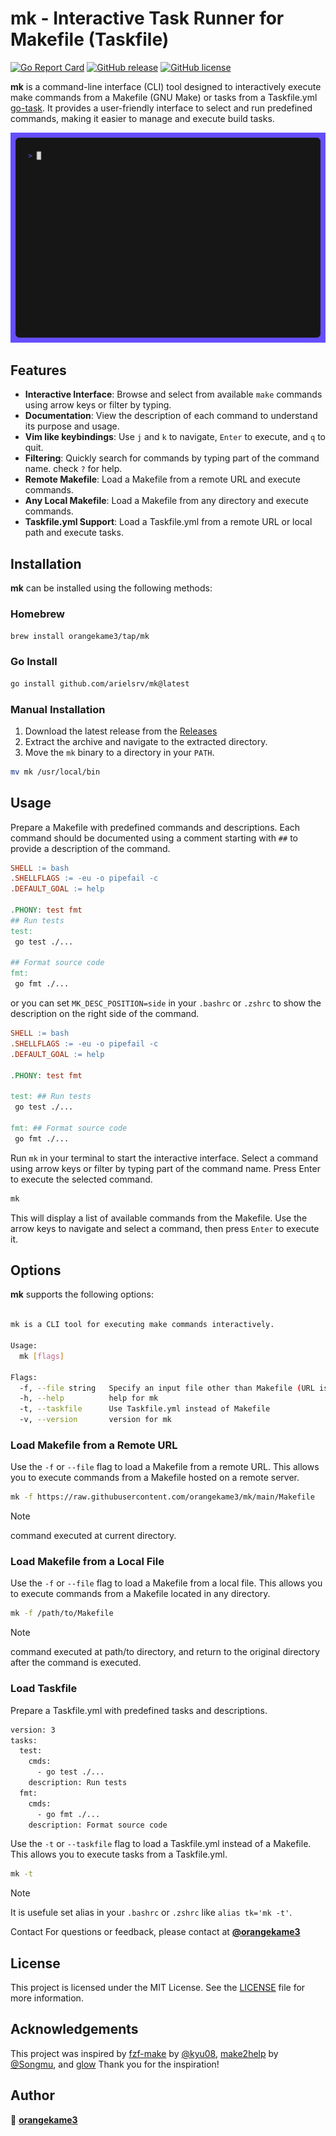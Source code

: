 # mk - Interactive Task Runner for Makefile (Taskfile)

[![Go Report Card](https://goreportcard.com/badge/github.com/arielsrv/mk)](https://goreportcard.com/report/github.com/arielsrv/mk)
[![GitHub release](https://img.shields.io/github/v/release/orangekame3/mk)](https://github.com/arielsrv/mk/releases)
[![GitHub license](https://img.shields.io/github/license/orangekame3/mk)](https://github.com/arielsrv/mk/blob/main/LICENSE)

**mk** is a command-line interface (CLI) tool designed to interactively execute make commands from a Makefile (GNU Make) or tasks from a Taskfile.yml [go-task](https://github.com/go-task/task). It provides a user-friendly interface to select and run predefined commands, making it easier to manage and execute build tasks.

![mk](./img/demo.gif)

## Features

- **Interactive Interface**: Browse and select from available `make` commands using arrow keys or filter by typing.
- **Documentation**: View the description of each command to understand its purpose and usage.
- **Vim like keybindings**: Use `j` and `k` to navigate, `Enter` to execute, and `q` to quit.
- **Filtering**: Quickly search for commands by typing part of the command name. check `?` for help.
- **Remote Makefile**: Load a Makefile from a remote URL and execute commands.
- **Any Local Makefile**: Load a Makefile from any directory and execute commands.
- **Taskfile.yml Support**: Load a Taskfile.yml from a remote URL or local path and execute tasks.

## Installation

**mk** can be installed using the following methods:

### Homebrew

```bash
brew install orangekame3/tap/mk
```

### Go Install

```bash
go install github.com/arielsrv/mk@latest
```

### Manual Installation

1. Download the latest release from the [Releases](https://github.com/arielsrv/mk/releases)
2. Extract the archive and navigate to the extracted directory.
3. Move the `mk` binary to a directory in your `PATH`.

```bash
mv mk /usr/local/bin
```

## Usage

Prepare a Makefile with predefined commands and descriptions. Each command should be documented using a comment starting with `##` to provide a description of the command.

```makefile
SHELL := bash
.SHELLFLAGS := -eu -o pipefail -c
.DEFAULT_GOAL := help

.PHONY: test fmt
## Run tests
test:
 go test ./...

## Format source code
fmt:
 go fmt ./...

```

or you can set `MK_DESC_POSITION=side` in your `.bashrc` or `.zshrc` to show the description on the right side of the command.

```makefile
SHELL := bash
.SHELLFLAGS := -eu -o pipefail -c
.DEFAULT_GOAL := help

.PHONY: test fmt

test: ## Run tests
 go test ./...

fmt: ## Format source code
 go fmt ./...

```

Run `mk` in your terminal to start the interactive interface. Select a command using arrow keys or filter by typing part of the command name. Press Enter to execute the selected command.

```bash
mk
```

This will display a list of available commands from the Makefile. Use the arrow keys to navigate and select a command, then press `Enter` to execute it.

## Options

**mk** supports the following options:

```bash

mk is a CLI tool for executing make commands interactively.

Usage:
  mk [flags]

Flags:
  -f, --file string   Specify an input file other than Makefile (URL is also supported)
  -h, --help          help for mk
  -t, --taskfile      Use Taskfile.yml instead of Makefile
  -v, --version       version for mk
```

### Load Makefile from a Remote URL

Use the `-f` or `--file` flag to load a Makefile from a remote URL. This allows you to execute commands from a Makefile hosted on a remote server.

```bash
mk -f https://raw.githubusercontent.com/orangekame3/mk/main/Makefile
```

> [!NOTE]
> command executed at current directory.

### Load Makefile from a Local File

Use the `-f` or `--file` flag to load a Makefile from a local file. This allows you to execute commands from a Makefile located in any directory.

```bash
mk -f /path/to/Makefile
```

> [!NOTE]
> command executed at path/to directory, and return to the original directory after the command is executed.

### Load Taskfile

Prepare a Taskfile.yml with predefined tasks and descriptions.

```bash
version: 3
tasks:
  test:
    cmds:
      - go test ./...
    description: Run tests
  fmt:
    cmds:
      - go fmt ./...
    description: Format source code
```

Use the `-t` or `--taskfile` flag to load a Taskfile.yml instead of a Makefile. This allows you to execute tasks from a Taskfile.yml.

```bash
mk -t
```

> [!NOTE]
> It is usefule set alias in your `.bashrc` or `.zshrc` like `alias tk='mk -t'`.

Contact
For questions or feedback, please contact at [**@orangekame3**](https://github.com/orangekame3)

## License

This project is licensed under the MIT License. See the [LICENSE](LICENSE) file for more information.

## Acknowledgements

This project was inspired by [fzf-make](https://github.com/kyu08/fzf-make) by [@kyu08](https://github.com/kyu08), [make2help](https://github.com/Songmu/make2help) by [@Songmu](https://github.com/Songmu/Songmu), and [glow](https://github.com/charmbracelet/glow) Thank you for the inspiration!

## Author

👤 [**orangekame3**](https://github.com/orangekame3)
